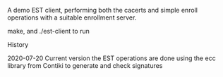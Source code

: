 A demo EST client, performing both the cacerts and simple enroll operations with a suitable enrollment server.

make, and ./est-client to run

History

2020-07-20
Current version the EST operations are done using the ecc library from Contiki to generate and check signatures
